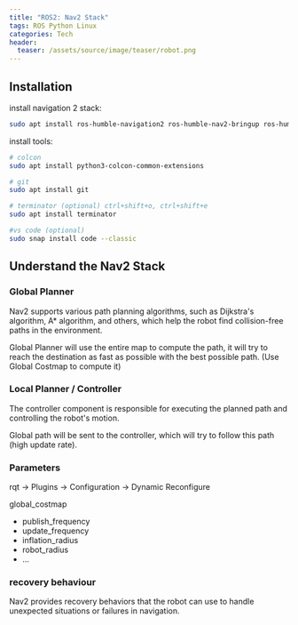 ```yaml
---
title: "ROS2: Nav2 Stack"
tags: ROS Python Linux
categories: Tech
header:
  teaser: /assets/source/image/teaser/robot.png
---
```


## Installation

install navigation 2 stack:
```bash
sudo apt install ros-humble-navigation2 ros-humble-nav2-bringup ros-humble-turtlebot3*
```

install tools:

```bash
# colcon
sudo apt install python3-colcon-common-extensions

# git
sudo apt install git

# terminator (optional) ctrl+shift+o, ctrl+shift+e
sudo apt install terminator

#vs code (optional)
sudo snap install code --classic
```


## Understand the Nav2 Stack


### Global Planner

Nav2 supports various path planning algorithms, such as Dijkstra's algorithm, A* algorithm, and others, which help the robot find collision-free paths in the environment.

Global Planner will use the entire map to compute the path, it will try to reach the destination as fast as possible with the best possible path. (Use Global Costmap to compute it)

### Local Planner / Controller

The controller component is responsible for executing the planned path and controlling the robot's motion.

Global path will be sent to the controller, which will try to follow this path (high update rate).


### Parameters

rqt -> Plugins -> Configuration -> Dynamic Reconfigure

global_costmap
 - publish_frequency
 - update_frequency
 - inflation_radius
 - robot_radius
 - ...

### recovery behaviour

Nav2 provides recovery behaviors that the robot can use to handle unexpected situations or failures in navigation.







